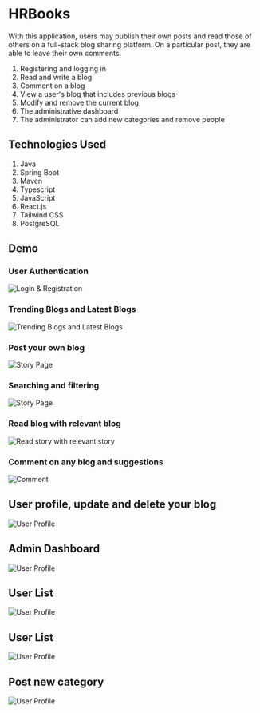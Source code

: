 # HRBooks

With this application, users may publish their own posts and read those of others on a full-stack blog sharing platform. On a particular post, they are able to leave their own comments.

1. Registering and logging in
2. Read and write a blog 
3. Comment on a blog 
4. View a user's blog that includes previous blogs
5. Modify and remove the current blog
6. The administrative dashboard
7. The administrator can add new categories and remove people

## Technologies Used

1.  Java
2.  Spring Boot
3.  Maven
4.  Typescript
5.  JavaScript
6.  React.js
7.  Tailwind CSS
8.  PostgreSQL

## Demo

### User Authentication

![Login & Registration](demo/login_registration_5.png)

### Trending Blogs and Latest Blogs

![Trending Blogs and Latest Blogs](demo/blogs_2.png)

### Post your own blog

![Story Page](demo/story_3.png)

### Searching and filtering

![Story Page](demo/filtering_and_searching.png)

### Read blog with relevant blog

![Read story with relevant  story](demo/view_3.png)

### Comment on any blog and suggestions

![Comment](demo/write_comments_suggested_post_6.png)

## User profile, update and delete your blog

![User Profile](demo/profile_4.png)

## Admin Dashboard

![User Profile](demo/user_dashboard_7.png)

## User List

![User Profile](demo/user_list_4.png)

## User List

![User Profile](demo/user_list_4.png)

## Post new category

![User Profile](demo/add_category_8.png)
